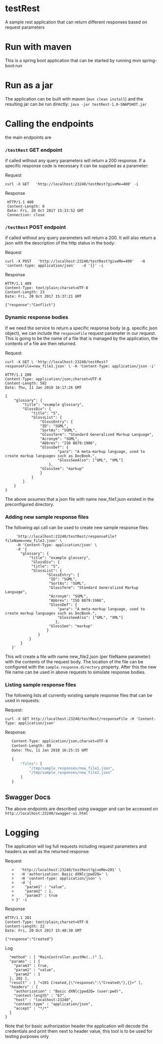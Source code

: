 # testRest
A sample rest application that can return different responses based on request parameters

# Run with maven
This is a spring boot application that can be started by running mvn spring-boot:run

# Run as a jar
The application can be built with maven (`mvn clean install`) and the resulting jar can be run directly: `java -jar testRest-1.0-SNAPSHOT.jar`

# Calling the endpoints

the main endpoints are

### `/testRest` GET endpoint
if called without any query parameters will return a 200 response.
If a specific response code is necessary it can be supplied as a parameter:

Request

`curl -X GET   'http://localhost:23240/testRest?giveMe=400' -i`

Response
```
 HTTP/1.1 400
 Content-Length: 0
 Date: Fri, 20 Oct 2017 15:33:52 GMT
 Connection: close
 ```

### `/testRest` POST endpoint
if called without any query parameters will return a 200. It will also return a json with
the description of the http status in the body:

Request

`curl -X POST   'http://localhost:23240/testRest?giveMe=409'   -H 'content-type: application/json'   -d '{}' -i`

Response

```
HTTP/1.1 409
Content-Type: text/plain;charset=UTF-8
Content-Length: 23
Date: Fri, 20 Oct 2017 15:37:21 GMT

{"response":"Conflict"}
```

### Dynamic response bodies
If we need the service to return a specific response body (e.g. specific json object), we can include the `responseFile` request parameter in our request.
This is going to be the name of a file that is managed by the application, the contents of a file are then returned.

Request

`curl -X GET \
   'http://localhost:23240/testRest?responseFile=new_file1.json' \
   -H 'Content-Type: application/json -i'
`

```
HTTP/1.1 200
Content-Type: application/json;charset=UTF-8
Content-Length: 582
Date: Thu, 11 Jan 2018 16:17:26 GMT

{
    "glossary": {
        "title": "example glossary",
        "GlossDiv": {
            "title": "S",
            "GlossList": {
                "GlossEntry": {
                "ID": "SGML",
                "SortAs": "SGML",
                "GlossTerm": "Standard Generalized Markup Language",
                "Acronym": "SGML",
                "Abbrev": "ISO 8879:1986",
                "GlossDef": {
                        "para": "A meta-markup language, used to create markup languages such as DocBook.",
                        "GlossSeeAlso": ["GML", "XML"]
                    },
                "GlossSee": "markup"
                }
            }
        }
    }
}
```

The above assumes that a json file with name new_file1.json existed in the preconfigured directory.

### Adding new sample response files

The following api call can be used to create new sample response files:

```curl -X POST \
     'http://localhost:23240/testRest/responseFile?fileName=new_file2.json' \
     -H 'Content-Type: application/json' \
     -d '{
       "glossary": {
           "title": "example glossary",
            "GlossDiv": {
            "title": "S",
            "GlossList": {
                   "GlossEntry": {
                    "ID": "SGML",
                    "SortAs": "SGML",
                    "GlossTerm": "Standard Generalized Markup Language",
                    "Acronym": "SGML",
                    "Abbrev": "ISO 8879:1986",
                    "GlossDef": {
                        "para": "A meta-markup language, used to create markup languages such as DocBook.",
                        "GlossSeeAlso": ["GML", "XML"]
                       },
                    "GlossSee": "markup"
                   }
               }
           }
       }
   }'
   ```

This will create a file with name new_file2.json (per fileName parameter) with the contents of the request body. The location of the file can be
configured with the `sample.response.directory` property. After this the new file name can be used in above requests to simulate response bodies.

### Listing sample response files

The following lists all currently existing sample response files that can be used in requests:

Request:

`curl -X GET http://localhost:23240/testRest/responseFile -H 'Content-Type: application/json'`

Response:

```HTTP/1.1 200
   Content-Type: application/json;charset=UTF-8
   Content-Length: 89
   Date: Thu, 11 Jan 2018 16:25:15 GMT

   {
       "files": [
           "/tmp/sample_responses/new_file1.json",
           "/tmp/sample_responses/new_file2.json"
       ]
   }
```

## Swagger Docs

The above endpoints are described using swagger and can be accessed on `http://localhost:23240/swagger-ui.html`

# Logging

The application will log full requests including request parameters and headers as well as the returned response:

Request

```curl -X POST \
   >   'http://localhost:23240/testRest?giveMe=201' \
   >   -H 'authorization: Basic dXNlcjpwd2Q=' \
   >   -H 'content-type: application/json' \
   >   -d '{
   >     "param1" : "value",
   >     "param2" : 1,
   >     "param3" : true
   > }' -i
   ```

Response

```
HTTP/1.1 201
Content-Type: text/plain;charset=UTF-8
Content-Length: 22
Date: Fri, 20 Oct 2017 15:40:30 GMT

{"response":"Created"}
```

Log
```
  "method" : [ "MainController.postMe(..)" ],
  "params" : [ {
    "param3" : true,
    "param1" : "value",
    "param2" : 1
  }, 201 ],
  "result" : [ "<201 Created,{\"response\":\"Created\"},{}>" ],
  "headers" : {
    "authorization" : "Basic dXNlcjpwd2Q= (user:pwd)",
    "content-length" : "67",
    "host" : "localhost:23240",
    "content-type" : "application/json",
    "accept" : "*/*"
  }
}
```

Note that for basic authorization header the application will decode the credentials and print them next to header value,
this tool is to be used for testing purposes only
